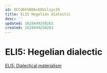 ```yaml
---
id: DCCd6h5BOAx6XUslzycZ4
title: ELI5 Hegelian dialectic
desc: ''
updated: 1628449250263
created: 1628449250263
---
```

# ELI5: Hegelian dialectic
[ELI5: Dialectical materialism](ELI5%20Dialectical%20materialism.md)
